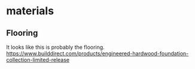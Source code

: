 # materials

## Flooring

It looks like this is probably the flooring.  https://www.builddirect.com/products/engineered-hardwood-foundation-collection-limited-release